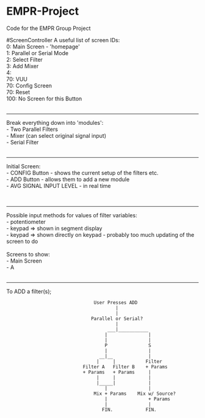 # EMPR-Project
Code for the EMPR Group Project


#ScreenController
A useful list of screen IDs:<br/>
	0: Main Screen  - 'homepage'<br/>
	1: Parallel or Serial Mode<br/>
	2: Select Filter<br/>
	3: Add Mixer<br/>
	4: <br/>
	70: VUU<br/>
	70: Config Screen<br/>
	70: Reset<br/>
	100: No Screen for this Button<br/>
<br/>
<hr/>

Break everything down into 'modules':<br/>
	- Two Parallel Filters<br/>
	- Mixer (can select original signal input)<br/>
	- Serial Filter<br/>
<br/>
<hr/>

Initial Screen:<br/>
	- CONFIG Button - shows the current setup of the filters etc.<br/>
	- ADD Button - allows them to add a new module<br/>
	- AVG SIGNAL INPUT LEVEL - in real time<br/>

<br/>
<hr/>

Possible input methods for values of filter variables:<br/>
	- potentiometer<br/>
	- keypad => shown in segment display<br/>
	- keypad => shown directly on keypad - probably too much updating of the screen to do<br/>
<br/>
Screens to show:<br/>
	- Main Screen<br/>
	- A<br/>
<br/>
<hr/>

To ADD a filter(s);
								
									User Presses ADD
											|
											|
								   Parallel or Serial?
								   			|
								   		 ___|___________
								   		|  				|
								   		|				|
								   		P				S
								   		|				|
								   	  __|__         	|
								   	 |	   |		   Filter 
								Filter A   Filter B    + Params
								+ Params   + Params     |
									 |	   |			|
									 |_____|			|
									 	|				|
									Mix + Params 	Mix w/ Source?
										|				+ Params
										|				|
									   FIN.			   FIN.
									   				  
